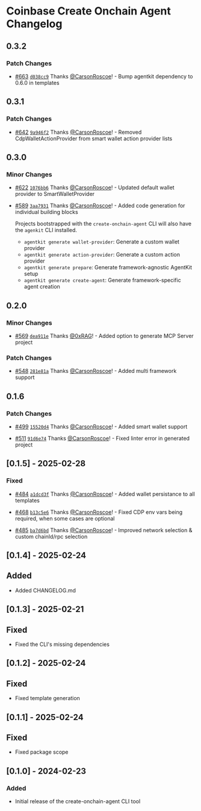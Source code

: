 # Coinbase Create Onchain Agent Changelog

## 0.3.2

### Patch Changes

- [#663](https://github.com/coinbase/agentkit/pull/663) [`d038cc9`](https://github.com/coinbase/agentkit/commit/d038cc9670c5e59678adc47f0b40da92cac55cc7) Thanks [@CarsonRoscoe](https://github.com/CarsonRoscoe)! - Bump agentkit dependency to 0.6.0 in templates

## 0.3.1

### Patch Changes

- [#642](https://github.com/coinbase/agentkit/pull/642) [`9a946f2`](https://github.com/coinbase/agentkit/commit/9a946f241897bbd1f8fc394861cdbe9e8b6b4e6f) Thanks [@CarsonRoscoe](https://github.com/CarsonRoscoe)! - Removed CdpWalletActionProvider from smart wallet action provider lists

## 0.3.0

### Minor Changes

- [#622](https://github.com/coinbase/agentkit/pull/622) [`1076bb6`](https://github.com/coinbase/agentkit/commit/1076bb661ad6ff533006777ec658547d5a15f1b1) Thanks [@CarsonRoscoe](https://github.com/CarsonRoscoe)! - Updated default wallet provider to SmartWalletProvider

- [#589](https://github.com/coinbase/agentkit/pull/589) [`3aa7931`](https://github.com/coinbase/agentkit/commit/3aa793137c1d7ff0a57fb68be0a97cc1978b51d8) Thanks [@CarsonRoscoe](https://github.com/CarsonRoscoe)! - Added code generation for individual building blocks

  Projects bootstrapped with the `create-onchain-agent` CLI will also have the `agenkit` CLI installed.

  - `agentkit generate wallet-provider`: Generate a custom wallet provider
  - `agentkit generate action-provider`: Generate a custom action provider
  - `agentkit generate prepare`: Generate framework-agnostic AgentKit setup
  - `agentkit generate create-agent`: Generate framework-specific agent creation

## 0.2.0

### Minor Changes

- [#569](https://github.com/coinbase/agentkit/pull/569) [`dea911e`](https://github.com/coinbase/agentkit/commit/dea911e384a702b1c2b26dde66b1f3213683e603) Thanks [@0xRAG](https://github.com/0xRAG)! - Added option to generate MCP Server project

### Patch Changes

- [#548](https://github.com/coinbase/agentkit/pull/548) [`281e81a`](https://github.com/coinbase/agentkit/commit/281e81a46f3148531b1ba13096cbd9b6fcddb7b0) Thanks [@CarsonRoscoe](https://github.com/CarsonRoscoe)! - Added multi framework support

## 0.1.6

### Patch Changes

- [#499](https://github.com/coinbase/agentkit/pull/499) [`15520d4`](https://github.com/coinbase/agentkit/commit/15520d4cf48f204a2b0a43a303f9ab03f3c92409) Thanks [@CarsonRoscoe](https://github.com/CarsonRoscoe)! - Added smart wallet support

- [#511](https://github.com/coinbase/agentkit/pull/511) [`91d6e74`](https://github.com/coinbase/agentkit/commit/91d6e748345beb354c5839c1013f0e94e076e80f) Thanks [@CarsonRoscoe](https://github.com/CarsonRoscoe)! - Fixed linter error in generated project

## [0.1.5] - 2025-02-28

### Fixed

- [#484](https://github.com/coinbase/agentkit/pull/484) [`a1dcd3f`](https://github.com/coinbase/agentkit/commit/a1dcd3fa32dac78a91eb99938e5608672ca005ee) Thanks [@CarsonRoscoe](https://github.com/CarsonRoscoe)! - Added wallet persistance to all templates

- [#468](https://github.com/coinbase/agentkit/pull/468) [`b13c5e6`](https://github.com/coinbase/agentkit/commit/b13c5e685ebeed1d00963286067da1a106b18d37) Thanks [@CarsonRoscoe](https://github.com/CarsonRoscoe)! - Fixed CDP env vars being required, when some cases are optional

- [#485](https://github.com/coinbase/agentkit/pull/485) [`ba7d6bd`](https://github.com/coinbase/agentkit/commit/ba7d6bdb5745f6651c73899f4b5628dd9e331c7e) Thanks [@CarsonRoscoe](https://github.com/CarsonRoscoe)! - Improved network selection & custom chainId/rpc selection

## [0.1.4] - 2025-02-24

## Added

- Added CHANGELOG.md

## [0.1.3] - 2025-02-21

## Fixed

- Fixed the CLI's missing dependencies

## [0.1.2] - 2025-02-24

## Fixed

- Fixed template generation

## [0.1.1] - 2025-02-24

## Fixed

- Fixed package scope

## [0.1.0] - 2024-02-23

### Added

- Initial release of the create-onchain-agent CLI tool
